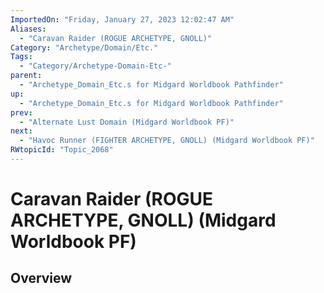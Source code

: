 ```yaml
---
ImportedOn: "Friday, January 27, 2023 12:02:47 AM"
Aliases:
  - "Caravan Raider (ROGUE ARCHETYPE, GNOLL)"
Category: "Archetype/Domain/Etc."
Tags:
  - "Category/Archetype-Domain-Etc-"
parent:
  - "Archetype_Domain_Etc.s for Midgard Worldbook Pathfinder"
up:
  - "Archetype_Domain_Etc.s for Midgard Worldbook Pathfinder"
prev:
  - "Alternate Lust Domain (Midgard Worldbook PF)"
next:
  - "Havoc Runner (FIGHTER ARCHETYPE, GNOLL) (Midgard Worldbook PF)"
RWtopicId: "Topic_2068"
---
```

# Caravan Raider (ROGUE ARCHETYPE, GNOLL) (Midgard Worldbook PF)
## Overview
